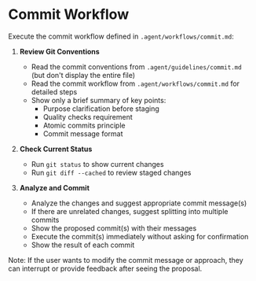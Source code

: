 # Commit Workflow

Execute the commit workflow defined in `.agent/workflows/commit.md`:

1. **Review Git Conventions**
   - Read the commit conventions from `.agent/guidelines/commit.md` (but don't display the entire file)
   - Read the commit workflow from `.agent/workflows/commit.md` for detailed steps
   - Show only a brief summary of key points:
     - Purpose clarification before staging
     - Quality checks requirement
     - Atomic commits principle
     - Commit message format

2. **Check Current Status**
   - Run `git status` to show current changes
   - Run `git diff --cached` to review staged changes

3. **Analyze and Commit**
   - Analyze the changes and suggest appropriate commit message(s)
   - If there are unrelated changes, suggest splitting into multiple commits
   - Show the proposed commit(s) with their messages
   - Execute the commit(s) immediately without asking for confirmation
   - Show the result of each commit

Note: If the user wants to modify the commit message or approach, they can interrupt or provide feedback after seeing the proposal.